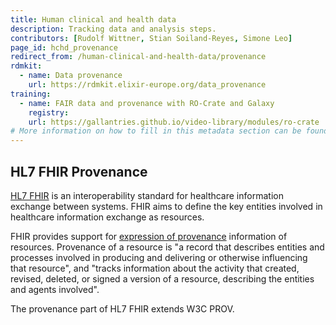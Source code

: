 ```yaml
---
title: Human clinical and health data
description: Tracking data and analysis steps.
contributors: [Rudolf Wittner, Stian Soiland-Reyes, Simone Leo]
page_id: hchd_provenance
redirect_from: /human-clinical-and-health-data/provenance
rdmkit:
  - name: Data provenance
    url: https://rdmkit.elixir-europe.org/data_provenance
training:
  - name: FAIR data and provenance with RO-Crate and Galaxy
    registry:
    url: https://gallantries.github.io/video-library/modules/ro-crate
# More information on how to fill in this metadata section can be found here https://www.infectious-diseases-toolkit.org/contribute/page-metadata
---
```


## HL7 FHIR Provenance

[HL7 FHIR](http://hl7.org/fhir/) is an interoperability standard for healthcare information exchange between systems. FHIR aims to define the key entities involved in healthcare information exchange as resources.

FHIR provides support for [expression of provenance](https://www.hl7.org/fhir/provenance.html) information of resources. Provenance of a resource is "a record that describes entities and processes involved in producing and delivering or otherwise influencing that resource", and "tracks information about the activity that created, revised, deleted, or signed a version of a resource, describing the entities and agents involved".

The provenance part of HL7 FHIR extends W3C PROV.
